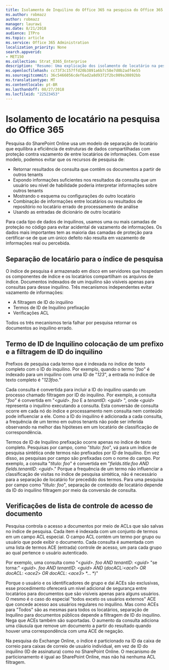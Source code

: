 ```yaml
---
title: Isolamento de Inquilino do Office 365 na pesquisa do Office 365
ms.author: robmazz
author: robmazz
manager: laurawi
ms.date: 8/21/2018
audience: ITPro
ms.topic: article
ms.service: Office 365 Administration
localization_priority: None
search.appverid:
- MET150
ms.collection: Strat_O365_Enterprise
description: 'Resumo: Uma explicação dos isolamento de locatário na pesquisa do Office 365.'
ms.openlocfilehash: cc73f3c157ffd20b3891a6b7c58e7d0b2adf4e55
ms.sourcegitcommit: 36c5466056cdef6ad2a8d9372f2bc009a30892bb
ms.translationtype: MT
ms.contentlocale: pt-BR
ms.lasthandoff: 08/27/2018
ms.locfileid: "22523453"
---
```

# <a name="tenant-isolation-in-office-365-search"></a>Isolamento de locatário na pesquisa do Office 365
Pesquisa do SharePoint Online usa um modelo de separação de locatário que equilibra a eficiência de estruturas de dados compartilhadas com proteção contra vazamento de entre locatários de informações. Com esse modelo, podemos evitar que os recursos de pesquisa de:
- Retornar resultados de consulta que contêm os documentos a partir de outros tenants
- Expondo informações suficientes nos resultados da consulta que um usuário seu nível de habilidade poderia interpretar informações sobre outros tenants
- Mostrando o esquema ou configurações do outro locatário
- Combinação de informações entre locatários ou resultados de repositório no locatário errado de processamento de análise
- Usando as entradas de dicionário de outro locatário

Para cada tipo de dados de inquilinos, usamos uma ou mais camadas de proteção no código para evitar acidental de vazamento de informações. Os dados mais importantes tem as maioria das camadas de proteção para certificar-se de que um único defeito não resulta em vazamento de informações real ou percebida.

## <a name="tenant-separation-for-the-search-index"></a>Separação de locatário para o índice de pesquisa
O índice de pesquisa é armazenado em disco em servidores que hospedam os componentes de índice e os locatários compartilham os arquivos de índice. Documentos indexados de um inquilino são visíveis apenas para consultas para desse inquilino. Três mecanismos independentes evitar vazamento de informações:
- A filtragem de ID do inquilino
- Termos de ID de Inquilino prefixação
- Verificações ACL

Todos os três mecanismos teria falhar por pesquisa retornar os documentos ao inquilino errado.

## <a name="tenant-id-filtering-and-tenant-id-term-prefixing"></a>Termo de ID de Inquilino colocação de um prefixo e a filtragem de ID do inquilino
Prefixos de pesquisa cada termo que é indexada no índice de texto completo com o ID do inquilino. Por exemplo, quando o termo "*foo*" é indexado para um inquilino com uma ID de "*123*", a entrada no índice de texto completo é "*123foo.*"

Cada consulta é convertida para incluir a ID do inquilino usando um processo chamado filtragem por ID do inquilino. Por exemplo, a consulta "*foo*" é convertida em "<*guid*>. *foo* E a *tenantID*: <*guid*> ", onde <*guid*> representa o inquilino executando a consulta. Esta conversão de consulta ocorre em cada nó do índice e processamento nem consulta nem conteúdo pode influenciar a ele. Como a ID do inquilino é adicionada a cada consulta, a frequência de um termo em outros tenants não pode ser inferida observando na melhor das hipóteses em um locatário de classificação de correspondência.

Termos de ID de Inquilino prefixação ocorre apenas no índice de texto completo. Pesquisas por campo, como "*título: foo*", vá para um índice de pesquisa sintética onde termos não prefixados por ID de Inquilino. Em vez disso, as pesquisas por campo são prefixadas com o nome do campo. Por exemplo, a consulta "*título: foo*" é convertida em "*fields.title:foo AND fields.tenantID*: <*guid*>." Porque a frequência de um termo não influenciar a classificação de visitas no índice de pesquisa sintética, não é necessário para a separação de locatário for precedido dos termos. Para uma pesquisa por campo como "*título: foo*", separação de conteúdo de locatário depende da ID do inquilino filtragem por meio da conversão de consulta.

## <a name="document-access-control-list-checks"></a>Verificações de lista de controle de acesso de documento
Pesquisa controla o acesso a documentos por meio de ACLs que são salvas no índice de pesquisa. Cada item é indexada com um conjunto de termos em um campo ACL especial. O campo ACL contém um termo por grupo ou usuário que pode exibir o documento. Cada consulta é aumentada com uma lista de termos ACE (entrada) controle de acesso, um para cada grupo ao qual pertence o usuário autenticado.

Por exemplo, uma consulta como "<*guid*>. *foo AND tenantID*: <*guid*> "se torna:" <*guid*>. *foo AND tenantID*: <*guid*> *AND* (*docACL:*<*ace1*> *OR docACL*: <*ace2*> *OR docACL*: <*ace3*> *… *)"

Porque o usuário e os identificadores de grupo e daí ACEs são exclusivas, esse procedimento oferecerá um nível adicional de segurança entre locatários para documentos que são visíveis apenas para alguns usuários. O mesmo é o caso do especial "todos exceto os usuários externos" ACE que concede acesso aos usuários regulares no inquilino. Mas como ACEs para "Todos" são as mesmas para todos os locatários, separação de Inquilino para documentos públicos depende a filtragem de ID do inquilino. Nega que ACEs também são suportadas. O aumento da consulta adiciona uma cláusula que remove um documento a partir do resultado quando houver uma correspondência com uma ACE de negação.

Na pesquisa do Exchange Online, o índice é particionado na ID da caixa de correio para caixas de correio de usuário individual, em vez de ID do inquilino (ID de assinatura) como no SharePoint Online. O mecanismo de particionamento é igual ao SharePoint Online, mas não há nenhuma ACL filtragem.
